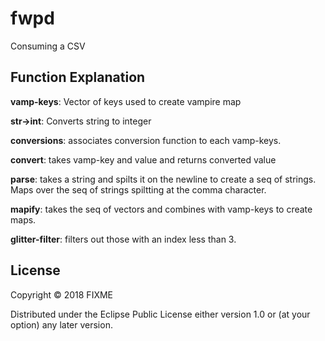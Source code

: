 # fwpd

Consuming a CSV



## Function Explanation

**vamp-keys**: Vector of keys used to create vampire map

**str->int**: Converts string to integer

**conversions**: associates conversion function to each vamp-keys. 

**convert**: takes vamp-key and value and returns converted value

**parse**: takes a string and spilts it on the newline to create a seq of strings. Maps over the seq of strings spiltting at the comma character.

**mapify**: takes the seq of vectors and combines with vamp-keys to create maps.

**glitter-filter**: filters out those with an index less than 3.

## License

Copyright © 2018 FIXME

Distributed under the Eclipse Public License either version 1.0 or (at
your option) any later version.
